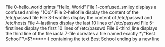 File 0-hello_world prints “Hello, World”
File 1-confused_smiley displays a confused smiley "(Ôo)'
File 2-hellofile display the content of the /etc/passwd file
File 3-twofiles display the content of /etc/passwd and /etc/hosts
File 4-lastlines display the last 10 lines of /etc/passwd
File 5-firstlines display the first 10 lines of /etc/passwd
File 6-third_line displays the third line of the file iacta
7-file dcreates a file named exactly \*\\'"Best School"\'\\*$\?\*\*\*\*\*:) containing the text Best School ending by a new line
